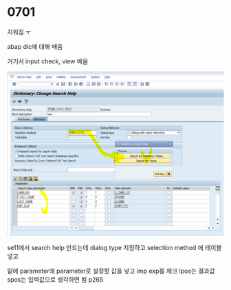 # 0701

지워짐 ㅜ

abap dic에 대해 배움

거기서 input check, view 배움

![](../../.gitbook/assets/image%20%28129%29.png)

se11에서 search help 만드는데 dialog type 지정하고 selection method 에 테이블 넣고 

밑에 parameter에 parameter로 설정할 값을 넣고 imp exp를 체크 lpos는 결과값 spos는 입력값으로 생각하면 됨 p265



